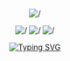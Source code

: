 <p align="center">
  <img src="https://user-images.githubusercontent.com/112260686/218164323-b1c11722-fb89-4f7a-8185-22ef160ddfa2.gif" alt="/" />
</p>

<p align="center">
  <img src="https://img.shields.io/badge/python-3670A0?style=for-the-badge&logo=python&logoColor=ffdd54" alt="/" />
  <img src="https://img.shields.io/badge/vercel-%23000000.svg?style=for-the-badge&logo=vercel&logoColor=white" alt="/" />
  <img src="https://img.shields.io/badge/pycharm-143?style=for-the-badge&logo=pycharm&logoColor=black&color=black&labelColor=green" alt="/" />
  
  
</p>

<p align="center">
  <a href="https://git.io/typing-svg"><img src="https://readme-typing-svg.demolab.com?font=Fira+Code&size=17&pause=1000&color=4EC1F7&width=435&lines=%D0%98%D0%BD%D0%BE%D0%B3%D0%B4%D0%B0+%D0%BC%D0%BE%D0%B6%D0%BD%D0%BE+%D0%B7%D0%B0%D0%B4%D1%83%D0%BC%D0%B0%D1%82%D1%8C%D1%81%D1%8F%2C+%D0%B7%D0%B0%D1%87%D0%B5%D0%BC+%D1%8F+%D1%8D%D1%82%D0%BE+%D1%87%D0%B8%D1%82%D0%B0%D1%8E" alt="Typing SVG" /></a>
</p>
